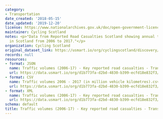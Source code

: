 ```yaml
---
category:
- Transportation
date_created: '2018-05-15'
date_updated: '2019-12-20'
license: https://www.nationalarchives.gov.uk/doc/open-government-licence/version/3/
maintainer: Cycling Scotland
notes: <p>"Data from Reported Road Casualties Scotland showing annual traffic volumes
  in Scotland from 2006 to 2017."</p>
organization: Cycling Scotland
original_dataset_link: https://usmart.io/org/cyclingscotland/discovery/discovery-view-detail/d87bdc18-b1e6-4e65-8b34-b9c83c67553b
records: null
resources:
- format: JSON
  name: Traffic volumes (2006-17) - Key reported road casualties - Transport Scotland.json
  url: https://data.usmart.io/org/d1b773fa-d2bd-4830-b399-ecfd18e832f3/resource?resourceGUID=38a45d25-229c-4b9d-bb85-dc39cde90a21
- format: CSV
  name: Traffic volumes 2006 - 2017 (in million vehicle kilometres).csv
  url: https://data.usmart.io/org/d1b773fa-d2bd-4830-b399-ecfd18e832f3/resource?resourceGUID=b7830c94-e9d0-4719-86c7-23650c752050
- format: XML
  name: Traffic volumes (2006-17) - Key reported road casualties - Transport Scotland.xml
  url: https://data.usmart.io/org/d1b773fa-d2bd-4830-b399-ecfd18e832f3/resource?resourceGUID=e80be9f4-251a-4ae0-b8e8-c776393e1df0
schema: default
title: Traffic volumes (2006-17) - Key reported road casualties - Transport Scotland
---
```

